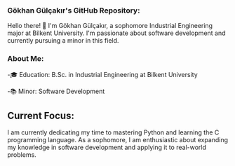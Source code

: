 ###  Gökhan Gülçakır's GitHub Repository:
Hello there! 👋 I'm Gökhan Gülçakır, a sophomore Industrial Engineering major at 
Bilkent University. I'm passionate about software development and currently pursuing 
a minor in this field.

### About Me:
-🎓 Education: B.Sc. in Industrial Engineering at Bilkent University

-📚 Minor: Software Development

## Current Focus:
I am currently dedicating my time to mastering Python and learning the C programming language. 
As a sophomore, I am enthusiastic about expanding my knowledge in software development and 
applying it to real-world problems.




<!--
**GkhnGG/GkhnGG** is a ✨ _special_ ✨ repository because its `README.md` (this file) appears on your GitHub profile.

Here are some ideas to get you started:

- 🔭 I’m currently working on ...
- 🌱 I’m currently learning ...
- 👯 I’m looking to collaborate on ...
- 🤔 I’m looking for help with ...
- 💬 Ask me about ...
- 📫 How to reach me: ...
- 😄 Pronouns: ...
- ⚡ Fun fact: ...
-->
